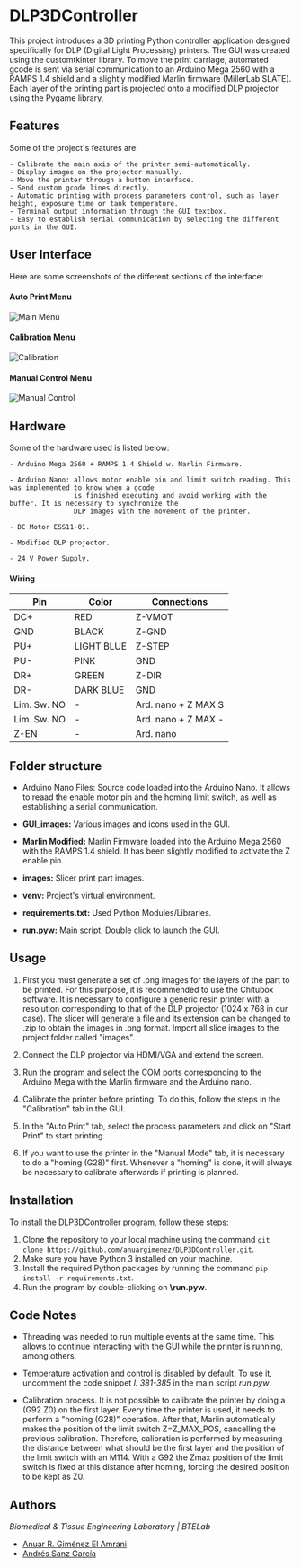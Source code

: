 # DLP3DController

This project introduces a 3D printing Python controller application designed specifically for DLP (Digital Light Processing) printers. The GUI was created using the customtkinter library. To move the print carriage, automated gcode is sent via serial communication to an Arduino Mega 2560 with a RAMPS 1.4 shield and a slightly modified Marlin firmware (MillerLab SLATE). Each layer of the printing part is projected onto a modified DLP projector using the Pygame library.

## Features

Some of the project's features are:

    - Calibrate the main axis of the printer semi-automatically.
    - Display images on the projector manually.
    - Move the printer through a button interface.
    - Send custom gcode lines directly.
    - Automatic printing with process parameters control, such as layer height, exposure time or tank temperature.
    - Terminal output information through the GUI textbox.
    - Easy to establish serial communication by selecting the different ports in the GUI.

## User Interface

Here are some screenshots of the different sections of the interface:

  #### Auto Print Menu

  ![Main Menu](GUI_images/auto_print.png)

  #### Calibration Menu

  ![Calibration](GUI_images/calibration.png)

  #### Manual Control Menu

  ![Manual Control](GUI_images/manual_control.png)
  
    
## Hardware

Some of the hardware used is listed below:

    - Arduino Mega 2560 + RAMPS 1.4 Shield w. Marlin Firmware.
    
    - Arduino Nano: allows motor enable pin and limit switch reading. This was implemented to know when a gcode 
                    is finished executing and avoid working with the buffer. It is necessary to synchronize the 
                    DLP images with the movement of the printer. 
                    
    - DC Motor ESS11-01.
    
    - Modified DLP projector.
    
    - 24 V Power Supply.
    
  #### Wiring
  | Pin               | Color             | Connections           |
  | ----------------- | ----------------- | --------------------- |
  | DC+               | RED               |  Z-VMOT               |
  | GND               | BLACK             |  Z-GND                | 
  | PU+               | LIGHT BLUE        |  Z-STEP               |
  | PU-               | PINK              |  GND                  |
  | DR+               | GREEN             |  Z-DIR                |
  | DR-               | DARK BLUE         |  GND                  |
  | Lim. Sw. NO       | -                 |  Ard. nano + Z MAX S  |
  | Lim. Sw. NO       | -                 |  Ard. nano + Z MAX -  |
  | Z-EN              | -                 |  Ard. nano            |


## Folder structure

  - Arduino Nano Files: Source code loaded into the Arduino Nano. It allows to reaad the enable motor pin and the homing limit switch, as well as establishing a serial communication.
  
  - **GUI_images:** Various images and icons used in the GUI.
  
  - **Marlin Modified:** Marlin Firmware loaded into the Arduino Mega 2560 with the RAMPS 1.4 shield. It has been slightly modified to activate the Z enable pin.
  
  - **images:** Slicer print part images. 
  
  - **venv:** Project's virtual environment. 
  
  - **requirements.txt:** Used Python Modules/Libraries. 
  
  - **run.pyw:** Main script. Double click to launch the GUI.

## Usage

  1.  First you must generate a set of .png images for the layers of the part to be printed. For this purpose, it is recommended to use the Chitubox software. It is necessary to configure a generic resin printer with a resolution corresponding to that of the DLP projector (1024 x 768 in our case). The slicer will generate a file and its extension can be changed to .zip to obtain the images in .png format. Import all slice images to the project folder called "images".
  
  2.  Connect the DLP projector via HDMI/VGA and extend the screen. 

  3.  Run the program and select the COM ports corresponding to the Arduino Mega with the Marlin firmware and the Arduino nano. 

  4.  Calibrate the printer before printing. To do this, follow the steps in the "Calibration" tab in the GUI.

  5.  In the "Auto Print" tab, select the process parameters and click on "Start Print" to start printing. 

  6.  If you want to use the printer in the "Manual Mode" tab, it is necessary to do a "homing (G28)" first. Whenever a "homing" is done, it will always be necessary to calibrate afterwards if printing is planned. 


## Installation

To install the DLP3DController program, follow these steps:

   1. Clone the repository to your local machine using the command `git clone https://github.com/anuargimenez/DLP3DController.git`.
   2. Make sure you have Python 3 installed on your machine.
   3. Install the required Python packages by running the command `pip install -r requirements.txt`.
   4. Run the program by double-clicking on **\run.pyw**.

## Code Notes

   - Threading was needed to run multiple events at the same time. This allows to continue interacting with the GUI while the printer is running, among others. 
   
   - Temperature activation and control is disabled by default. To use it, uncomment the code snippet *l. 381-385* in the main script *run.pyw*.
   
   - Calibration process. It is not possible to calibrate the printer by doing a (G92 Z0) on the first layer. Every time the printer is used, it needs to perform a      "homing (G28)" operation. After that, Marlin automatically makes the position of the limit switch Z=Z_MAX_POS, cancelling the previous calibration.
     Therefore, calibration is performed by measuring the distance between what should be the first layer and the position of the limit switch with an M114. With a      G92 the Zmax position of the limit switch is fixed at this distance after homing, forcing the desired position to be kept as Z0. 
     
## Authors
*Biomedical & Tissue Engineering Laboratory | BTELab*
- [Anuar R. Giménez El Amrani](https://www.github.com/anuargimenez)
- [Andrés Sanz García](https://www.github.com/mugiro)
